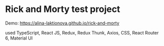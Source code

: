 # Rick and Morty test project

Demo: https://alina-laktionova.github.io/rick-and-morty

used TypeScript, React JS, Redux, Redux Thunk, Axios, CSS, React Router 6, Material UI
